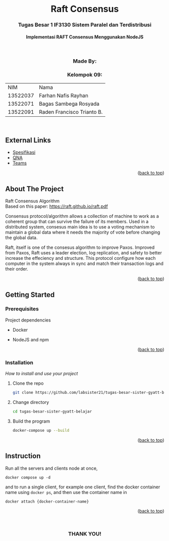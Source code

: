 <!-- Back to Top Link-->

<a name="readme-top"></a>

<br />
<div align="center">
  <h1 align="center">Raft Consensus</h1>

  <p align="center">
    <h3>Tugas Besar 1 IF3130 Sistem Paralel dan Terdistribusi</h3>
    <h4> Implementasi RAFT Consensus Menggunakan NodeJS</h4>
<br>

  </p>
</div>

<!-- CONTRIBUTOR -->
<div align="center" id="contributor">
  <strong>
    <h3>Made By:</h3>
    <h3>Kelompok 09:</h3>
    <table align="center">
      <tr>
        <td>NIM</td>
        <td>Nama</td>
      </tr>
      <tr>
        <td>13522037</td>
        <td>Farhan Nafis Rayhan</td>
      </tr>
      <tr>
        <td>13522071</td>
        <td>Bagas Sambega Rosyada</td>
      </tr>
      <tr>
        <td>13522091</td>
        <td>Raden Francisco Trianto B.</td>
      </tr>
    </table>
  </strong>
  <br>
</div>

## External Links

- [Spesifikasi](https://docs.google.com/document/d/1TsojmsiQMC2gVcIgNror7VST06aLwxfx)
- [QNA](https://docs.google.com/spreadsheets/d/1BFbrb6wJ3x9Tkiua4vCoh10M57HWag367ux1RzBui2M)
- [Teams](https://docs.google.com/spreadsheets/d/1FceAZy0w57dwUN7yuCpkYDA7g-mdmCDJBa1_ddvULn0)

<p align="right">(<a href="#readme-top">back to top</a>)</p>

<!-- ABOUT THE PROJECT -->

## About The Project

Raft Consensus Algorithm  
Based on this paper: https://raft.github.io/raft.pdf 


Consensus protocol/algorithm allows a collection of machine to work as a coherent group that can survive the failure of its members. Used in a distributed system, consesus main idea is to use a voting mechanism to maintain a global data where it needs the majority of vote before changing the global data. 

Raft, itself is one of the consesus algorithm to improve Paxos. Improved from Paxos, Raft uses a leader election, log replication, and safety to better increase the effeciency and structure. This protocol configure how each computer in the system always in sync and match their transaction logs and their order.

<p align="right">(<a href="#readme-top">back to top</a>)</p>

<!-- GETTING STARTED -->

## Getting Started

### Prerequisites

Project dependencies  

- Docker

- NodeJS and npm

<p align="right">(<a href="#readme-top">back to top</a>)</p>

### Installation

_How to install and use your project_

1. Clone the repo

   ```sh
   git clone https://github.com/labsister21/tugas-besar-sister-gyatt-belajar.git
   ```

2. Change directory

    ```sh
    cd tugas-besar-sister-gyatt-belajar
    ```

3. Build the program

    ```sh
    docker-compose up --build
    ```


<p align="right">(<a href="#readme-top">back to top</a>)</p>

<!-- INSTURCTION -->

## Instruction

Run all the servers and clients node at once,

  ```docker
  docker compose up -d
  ```

  and to run a single client, for example one client, find the docker container name using `docker ps`, and then use the container name in

  ```docker
  docker attach {docker-container-name}
  ```

<p align="right">(<a href="#readme-top">back to top</a>)</p>

<br>
<h3 align="center"> THANK YOU! </h3>
